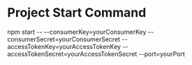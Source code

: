 # Project Start Command
  npm start -- --consumerKey=yourConsumerKey --consumerSecret=yourConsumerSecret --accessTokenKey=yourAccessTokenKey -- 
  accessTokenSecret=yourAccessTokenSecret --port=yourPort
